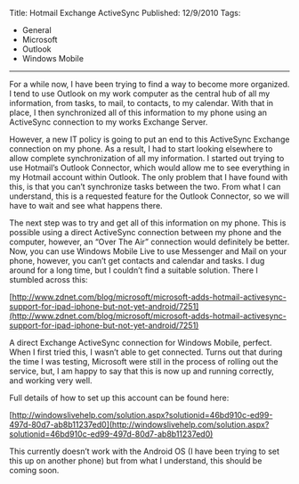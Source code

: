 Title: Hotmail Exchange ActiveSync
Published: 12/9/2010
Tags:
- General
- Microsoft
- Outlook
- Windows Mobile
---

For a while now, I have been trying to find a way to become more organized. I tend to use Outlook on my work computer as the central hub of all my information, from tasks, to mail, to contacts, to my calendar. With that in place, I then synchronized all of this information to my phone using an ActiveSync connection to my works Exchange Server.

However, a new IT policy is going to put an end to this ActiveSync Exchange connection on my phone. As a result, I had to start looking elsewhere to allow complete synchronization of all my information. I started out trying to use Hotmail’s Outlook Connector, which would allow me to see everything in my Hotmail account within Outlook. The only problem that I have found with this, is that you can’t synchronize tasks between the two. From what I can understand, this is a requested feature for the Outlook Connector, so we will have to wait and see what happens there.

The next step was to try and get all of this information on my phone. This is possible using a direct ActiveSync connection between my phone and the computer, however, an “Over The Air” connection would definitely be better. Now, you can use Windows Mobile Live to use Messenger and Mail on your phone, however, you can’t get contacts and calendar and tasks. I dug around for a long time, but I couldn’t find a suitable solution. There I stumbled across this:

[http://www.zdnet.com/blog/microsoft/microsoft-adds-hotmail-activesync-support-for-ipad-iphone-but-not-yet-android/7251](http://www.zdnet.com/blog/microsoft/microsoft-adds-hotmail-activesync-support-for-ipad-iphone-but-not-yet-android/7251)

A direct Exchange ActiveSync connection for Windows Mobile, perfect. When I first tried this, I wasn’t able to get connected. Turns out that during the time I was testing, Microsoft were still in the process of rolling out the service, but, I am happy to say that this is now up and running correctly, and working very well.

Full details of how to set up this account can be found here:

[http://windowslivehelp.com/solution.aspx?solutionid=46bd910c-ed99-497d-80d7-ab8b11237ed0](http://windowslivehelp.com/solution.aspx?solutionid=46bd910c-ed99-497d-80d7-ab8b11237ed0)

This currently doesn’t work with the Android OS (I have been trying to set this up on another phone) but from what I understand, this should be coming soon.
